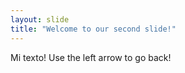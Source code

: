 ```yaml
---
layout: slide
title: "Welcome to our second slide!"
---
```

Mi texto!
Use the left arrow to go back!

